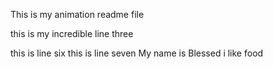 This is my animation readme file

this is my incredible line three


this is line six
this is line seven
My name is Blessed
i like food

